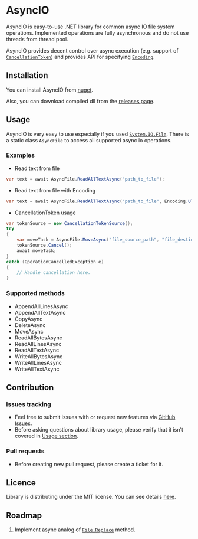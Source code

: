# AsyncIO

AsyncIO is easy-to-use .NET library for common async IO file system operations. Implemented operations are fully asynchronous and do not use threads from thread pool.

AsyncIO provides decent control over async execution (e.g. support of [`CancellationToken`](https://msdn.microsoft.com/en-us/library/system.threading.cancellationtoken(v=vs.110).aspx)) and provides API for specifying [`Encoding`](https://msdn.microsoft.com/en-us/library/system.text.encoding(v=vs.110).aspx).

## Installation

You can install AsyncIO from [nuget](https://www.nuget.org/packages/AsyncIO.DotNet/).

Also, you can download compiled dll from the [releases page](https://github.com/FireNero/AsyncIO/releases).

## Usage

AsyncIO is very easy to use especially if you used [`System.IO.File`](https://msdn.microsoft.com/en-us/library/system.io.file(v=vs.110).aspx). There is a static class `AsyncFile` to access all supported async io operations.

### Examples

* Read text from file

```csharp
var text = await AsyncFile.ReadAllTextAsync("path_to_file");
```

* Read text from file with Encoding

```csharp
var text = await AsyncFile.ReadAllTextAsync("path_to_file", Encoding.UTF8);
```

* CancellationToken usage

```csharp
var tokenSource = new CancellationTokenSource();
try
{
    var moveTask = AsyncFile.MoveAsync("file_source_path", "file_destination_path", tokenSource.Token);
    tokenSource.Cancel();
    await moveTask;
}
catch (OperationCancelledException e)
{
    // Handle cancellation here.
}

```

### Supported methods

* AppendAllLinesAsync
* AppendAllTextAsync
* CopyAsync
* DeleteAsync
* MoveAsync
* ReadAllBytesAsync
* ReadAllLinesAsync
* ReadAllTextAsync
* WriteAllBytesAsync
* WriteAllLinesAsync
* WriteAllTextAsync

## Contribution

### Issues tracking

* Feel free to submit issues with or request new features via [GitHub Issues](https://github.com/FireNero/AsyncIO/issues).
* Before asking questions about library usage, please verify that it isn't covered in [Usage section](#usage).

### Pull requests

* Before creating new pull request, please create a ticket for it.

## Licence

Library is distributing under the MIT license. You can see details [here](https://github.com/FireNero/AsyncIO/blob/master/LICENSE).

## Roadmap

1. Implement async analog of [`File.Replace`](https://msdn.microsoft.com/en-us/library/9d9h163f(v=vs.110).aspx) method.
